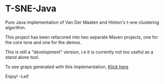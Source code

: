 T-SNE-Java
==========


Pure Java implementation of Van Der Maaten and Hinton's t-sne clustering algorithm.

This project has been refacored into two separate Maven projects, one for the core tsne and one for the demos.

This is still a "development" version, i.e it is currently not too useful as a stand alone tool.

To see graps generated with this implementation, [Klick here](http://lejon.github.io/TSneJava/)

Enjoy!
-Leif
  
